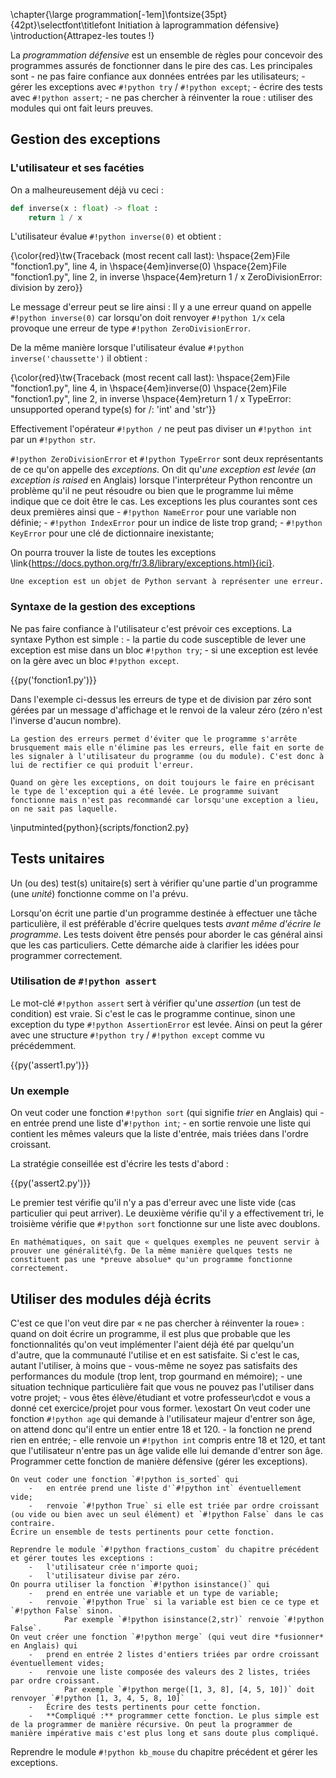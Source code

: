 \chapter{\large programmation[-1em]\fontsize{35pt}{42pt}\selectfont\titlefont Initiation à laprogrammation défensive}
\introduction{Attrapez-les toutes !}

La *programmation défensive* est un ensemble de règles pour concevoir des programmes assurés de fonctionner dans le pire des cas.
Les principales sont
	-  	ne pas faire confiance aux données entrées par les utilisateurs;
	-  	gérer les exceptions avec `#!python try` / `#!python except`;
	-  	écrire des tests avec `#!python assert`;
	-  	ne pas chercher à réinventer la roue : utiliser des modules qui ont fait leurs preuves.	


## Gestion des exceptions
### L'utilisateur et ses facéties
On a malheureusement déjà vu ceci :
```python
def inverse(x : float) -> float :
	return 1 / x
```
L'utilisateur évalue `#!python inverse(0)` et obtient :

{\color{red}\tw{Traceback (most recent call last):
\hspace{2em}File "fonction1.py", line 4, in <module>
\hspace{4em}inverse(0)
\hspace{2em}File "fonction1.py", line 2, in inverse
\hspace{4em}return 1 / x
ZeroDivisionError: division by zero}}


Le message d'erreur peut se lire ainsi : Il y a une erreur quand on appelle `#!python inverse(0)` car lorsqu'on doit renvoyer `#!python 1/x` cela provoque une erreur de type `#!python ZeroDivisionError`.

De la même manière lorsque l'utilisateur évalue `#!python inverse('chaussette')` il obtient :

{\color{red}\tw{Traceback (most recent call last):
		\hspace{2em}File "fonction1.py", line 4, in <module>
		\hspace{4em}inverse(0)
		\hspace{2em}File "fonction1.py", line 2, in inverse
		\hspace{4em}return 1 / x
TypeError: unsupported operand type(s) for /: 'int' and 'str'}}

Effectivement l'opérateur `#!python /` ne peut pas diviser un `#!python int` par un `#!python str`.

`#!python ZeroDivisionError` et `#!python TypeError` sont deux représentants de ce qu'on appelle des *exceptions*. On dit qu'*une exception est levée* (*an exception is raised* en Anglais) lorsque l'interpréteur Python rencontre un problème qu'il ne peut résoudre ou bien que le programme lui même indique que ce doit être le cas. Les exceptions les plus courantes sont ces deux premières ainsi que 
	-  	`#!python NameError` pour une variable non définie;
	-  	`#!python IndexError` pour un indice de liste trop grand;
	-  	`#!python KeyError` pour une clé de dictionnaire inexistante;

On pourra trouver la liste de toutes les exceptions \link{https://docs.python.org/fr/3.8/library/exceptions.html}{ici}.

	Une exception est un objet de Python servant à représenter une erreur.

### Syntaxe de la gestion des exceptions
Ne pas faire confiance à l'utilisateur c'est prévoir ces exceptions. La syntaxe Python est simple :
	-  	la partie du code susceptible de lever une exception est mise dans un bloc `#!python try`;
	-  	si une exception est levée on la gère avec un bloc `#!python except`.

{{py('fonction1.py')}}

Dans l'exemple ci-dessus les erreurs de type et de division par zéro sont gérées par un message d'affichage et le renvoi de la valeur zéro (zéro n'est l'inverse d'aucun nombre).

	La gestion des erreurs permet d'éviter que le programme s'arrête brusquement mais elle n'élimine pas les erreurs, elle fait en sorte de les signaler à l'utilisateur du programme (ou du module). C'est donc à lui de rectifier ce qui produit l'erreur.

	Quand on gère les exceptions, on doit toujours le faire en précisant le type de l'exception qui a été levée. Le programme suivant fonctionne mais n'est pas recommandé car lorsqu'une exception a lieu, on ne sait pas laquelle.
\inputminted{python}{scripts/fonction2.py}


## Tests unitaires

Un (ou des) test(s) unitaire(s) sert à vérifier qu'une partie d'un programme (une *unité*) fonctionne comme on l'a prévu.

Lorsqu'on écrit une partie d'un programme destinée à effectuer une tâche particulière, il est préférable d'écrire quelques tests *avant même d'écrire le programme*.
Les tests doivent être pensés pour aborder le cas général ainsi que les cas particuliers. Cette démarche aide à clarifier les idées pour programmer correctement.

### Utilisation de `#!python assert`

Le mot-clé `#!python assert` sert à vérifier qu'une *assertion* (un test de condition) est vraie. Si c'est le cas le programme continue, sinon une exception du type `#!python AssertionError` est levée. Ainsi on peut la gérer avec une structure `#!python try` / `#!python except` comme vu précédemment.

{{py('assert1.py')}}
### Un exemple

On veut coder une fonction `#!python sort` (qui signifie *trier* en Anglais) qui 
	-  	en entrée prend une liste d'`#!python int`;
	-  	en sortie renvoie une liste qui contient les mêmes valeurs que la liste d'entrée, mais triées dans l'ordre croissant.	

La stratégie conseillée est d'écrire les tests d'abord :

{{py('assert2.py')}}

Le premier test vérifie qu'il n'y a pas d'erreur avec une liste vide (cas particulier qui peut arriver). Le deuxième vérifie qu'il y a effectivement tri, le troisième vérifie que `#!python sort` fonctionne sur une liste avec doublons.

	En mathématiques, on sait que « quelques exemples ne peuvent servir à prouver une généralité\fg. De la même manière quelques tests ne constituent pas une *preuve absolue* qu'un programme fonctionne correctement.

## Utiliser des modules déjà écrits

C'est ce que l'on veut dire par « ne pas chercher à réinventer la roue» : quand on doit écrire un programme, il est plus que probable que les fonctionnalités qu'on veut implémenter l'aient déjà été par quelqu'un d'autre, que la communauté l'utilise et en est satisfaite. Si c'est le cas, autant l'utiliser, à moins que
	-  	vous-même ne soyez pas satisfaits des performances du module (trop lent, trop gourmand en mémoire);
	-  	une situation technique particulière fait que vous ne pouvez pas l'utiliser dans votre projet;
	-  	vous êtes élève/étudiant et votre professeur\cdot e	vous a donné cet exercice/projet pour vous former.
\exostart
	On veut coder une fonction `#!python age` qui demande à l'utilisateur majeur d'entrer son âge, on attend donc qu'il entre un entier entre 18 et 120.
		-  	la fonction ne prend rien en entrée;
		-  	elle renvoie un `#!python int` compris entre 18 et 120, et tant que l'utilisateur n'entre pas un âge valide elle lui demande d'entrer son âge.
	Programmer cette fonction de manière défensive (gérer les exceptions).

	On veut coder une fonction `#!python is_sorted` qui 
		-  	en entrée prend une liste d'`#!python int` éventuellement vide;
		-  	renvoie `#!python True` si elle est triée par ordre croissant (ou vide ou bien avec un seul élément) et `#!python False` dans le cas contraire.	
	Écrire un ensemble de tests pertinents pour cette fonction.

	Reprendre le module `#!python fractions_custom` du chapitre précédent et gérer toutes les exceptions :
		-  	l'utilisateur crée n'importe quoi;
		-  	l'utilisateur divise par zéro.
	On pourra utiliser la fonction `#!python isinstance()` qui
		-  	prend en entrée une variable et un type de variable;
		-  	renvoie `#!python True` si la variable est bien ce ce type et `#!python False` sinon.
				Par exemple `#!python isinstance(2,str)` renvoie `#!python False`.
	On veut créer une fonction `#!python merge` (qui veut dire *fusionner* en Anglais) qui
		-  	prend en entrée 2 listes d'entiers triées par ordre croissant éventuellement vides;
		-  	renvoie une liste composée des valeurs des 2 listes, triées par ordre croissant.
				Par exemple `#!python merge([1, 3, 8], [4, 5, 10])` doit renvoyer `#!python [1, 3, 4, 5, 8, 10]`	.
		-  	Écrire des tests pertinents pour cette fonction.
		-  	**Compliqué :** programmer cette fonction. Le plus simple est de la programmer de manière récursive. On peut la programmer de manière impérative mais c'est plus long et sans doute plus compliqué.

Reprendre le module `#!python kb_mouse` du chapitre précédent et gérer les exceptions.
